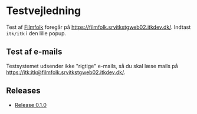 # Testvejledning

Test af [Filmfolk] foregår på <https://filmfolk.srvitkstgweb02.itkdev.dk/>. Indtast `itk/itk` i den lille popup.

## Test af e-mails

Testsystemet udsender ikke "rigtige" e-mails, så du skal læse mails på
<https://itk:itk@filmfolk.srvitkstgweb02.itkdev.dk/>.

## Releases

* [Release 0.1.0](Release-0.1.0.da.md)

[Filmfolk]: https://filmfolk.srvitkstgweb02.itkdev.dk/
